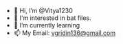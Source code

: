 - 👋 Hi, I’m @Vitya1230
- 👀 I'm interested in bat files.
- 🌱 I’m currently learning
- 📫 My Email: vgridin136@gmail.com


<!---
Vitya1230/Vitya1230 is a ✨ special ✨ repository because its `README.md` (this file) appears on your GitHub profile.
You can click the Preview link to take a look at your changes.
--->
